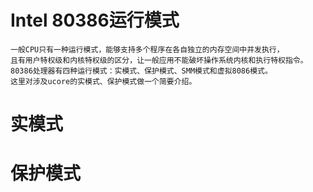 # Intel 80386运行模式

    一般CPU只有一种运行模式，能够支持多个程序在各自独立的内存空间中并发执行，
    且有用户特权级和内核特权级的区分，让一般应用不能破坏操作系统内核和执行特权指令。
    80386处理器有四种运行模式：实模式、保护模式、SMM模式和虚拟8086模式。
    这里对涉及ucore的实模式、保护模式做一个简要介绍。
  
# 实模式

# 保护模式
